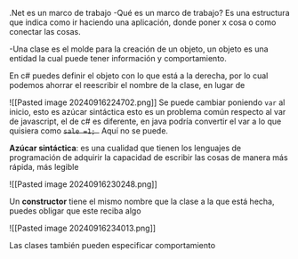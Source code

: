 
.Net es un marco de trabajo
-Qué es un marco de trabajo?
Es una estructura que indica como ir haciendo una aplicación, donde poner x cosa o como conectar las cosas.

-Una clase es el molde para la creación de un objeto, un objeto es una entidad la cual puede tener información y comportamiento.

En c# puedes definir el objeto con lo que está a la derecha, por lo cual podemos ahorrar el reescribir el nombre de la clase, en lugar de 

![[Pasted image 20240916224702.png]]
Se puede cambiar poniendo `var` al inicio, esto es azúcar sintáctica esto es un problema común respecto al var de javascript, el de c# es diferente, en java podría convertir el var a lo que quisiera como ~~`sale =1; `~~ 
Aquí no se puede.

**Azúcar sintáctica**: es una cualidad que tienen los lenguajes de programación de adquirir la capacidad de escribir las cosas de manera más rápida, más legible

![[Pasted image 20240916230248.png]]


Un **constructor** tiene el mismo nombre que la clase a la que está hecha, puedes obligar que este reciba algo

![[Pasted image 20240916234013.png]]

Las clases también pueden especificar comportamiento